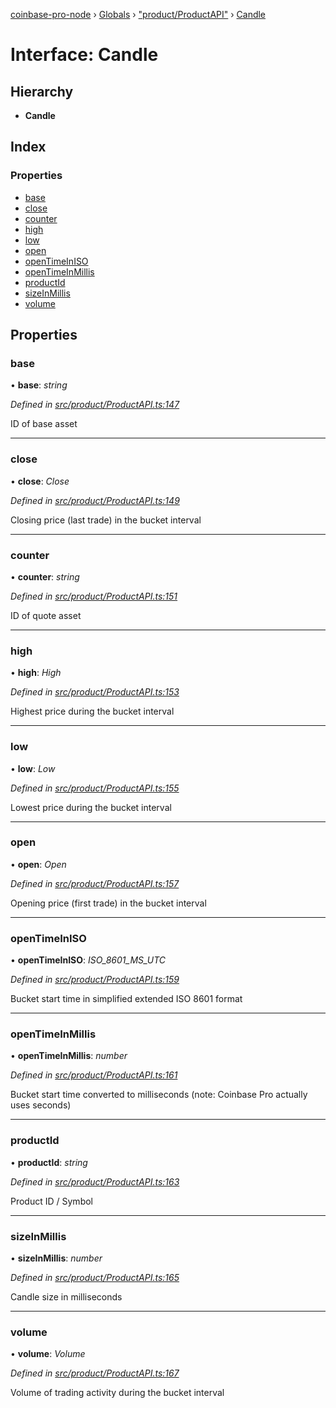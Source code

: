 [coinbase-pro-node](../README.md) › [Globals](../globals.md) › ["product/ProductAPI"](../modules/_product_productapi_.md) › [Candle](_product_productapi_.candle.md)

# Interface: Candle

## Hierarchy

- **Candle**

## Index

### Properties

- [base](_product_productapi_.candle.md#base)
- [close](_product_productapi_.candle.md#close)
- [counter](_product_productapi_.candle.md#counter)
- [high](_product_productapi_.candle.md#high)
- [low](_product_productapi_.candle.md#low)
- [open](_product_productapi_.candle.md#open)
- [openTimeInISO](_product_productapi_.candle.md#opentimeiniso)
- [openTimeInMillis](_product_productapi_.candle.md#opentimeinmillis)
- [productId](_product_productapi_.candle.md#productid)
- [sizeInMillis](_product_productapi_.candle.md#sizeinmillis)
- [volume](_product_productapi_.candle.md#volume)

## Properties

### base

• **base**: _string_

_Defined in [src/product/ProductAPI.ts:147](https://github.com/bennyn/coinbase-pro-node/blob/b48d104/src/product/ProductAPI.ts#L147)_

ID of base asset

---

### close

• **close**: _Close_

_Defined in [src/product/ProductAPI.ts:149](https://github.com/bennyn/coinbase-pro-node/blob/b48d104/src/product/ProductAPI.ts#L149)_

Closing price (last trade) in the bucket interval

---

### counter

• **counter**: _string_

_Defined in [src/product/ProductAPI.ts:151](https://github.com/bennyn/coinbase-pro-node/blob/b48d104/src/product/ProductAPI.ts#L151)_

ID of quote asset

---

### high

• **high**: _High_

_Defined in [src/product/ProductAPI.ts:153](https://github.com/bennyn/coinbase-pro-node/blob/b48d104/src/product/ProductAPI.ts#L153)_

Highest price during the bucket interval

---

### low

• **low**: _Low_

_Defined in [src/product/ProductAPI.ts:155](https://github.com/bennyn/coinbase-pro-node/blob/b48d104/src/product/ProductAPI.ts#L155)_

Lowest price during the bucket interval

---

### open

• **open**: _Open_

_Defined in [src/product/ProductAPI.ts:157](https://github.com/bennyn/coinbase-pro-node/blob/b48d104/src/product/ProductAPI.ts#L157)_

Opening price (first trade) in the bucket interval

---

### openTimeInISO

• **openTimeInISO**: _ISO_8601_MS_UTC_

_Defined in [src/product/ProductAPI.ts:159](https://github.com/bennyn/coinbase-pro-node/blob/b48d104/src/product/ProductAPI.ts#L159)_

Bucket start time in simplified extended ISO 8601 format

---

### openTimeInMillis

• **openTimeInMillis**: _number_

_Defined in [src/product/ProductAPI.ts:161](https://github.com/bennyn/coinbase-pro-node/blob/b48d104/src/product/ProductAPI.ts#L161)_

Bucket start time converted to milliseconds (note: Coinbase Pro actually uses seconds)

---

### productId

• **productId**: _string_

_Defined in [src/product/ProductAPI.ts:163](https://github.com/bennyn/coinbase-pro-node/blob/b48d104/src/product/ProductAPI.ts#L163)_

Product ID / Symbol

---

### sizeInMillis

• **sizeInMillis**: _number_

_Defined in [src/product/ProductAPI.ts:165](https://github.com/bennyn/coinbase-pro-node/blob/b48d104/src/product/ProductAPI.ts#L165)_

Candle size in milliseconds

---

### volume

• **volume**: _Volume_

_Defined in [src/product/ProductAPI.ts:167](https://github.com/bennyn/coinbase-pro-node/blob/b48d104/src/product/ProductAPI.ts#L167)_

Volume of trading activity during the bucket interval
